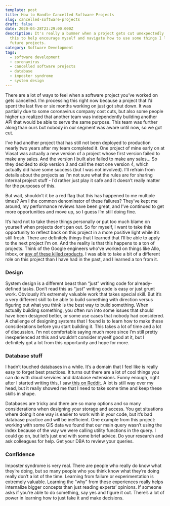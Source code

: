 ```yaml
---
template: post
title: How to Handle Cancelled Software Projects
slug: cancelled-software-projects
draft: false
date: 2020-04-28T23:29:00.000Z
description: It's really a bummer when a project gets cut unexpectedly. I wrote
  this to help encourage myself and navigate how to use some things I learned in
  future projects.
category: Software Development
tags:
  - software development
  - coronavirus
  - cancelled software projects
  - database
  - imposter syndrome
  - system design
---
```

There are a lot of ways to feel when a software project you’ve worked on gets cancelled. I’m processing this right now because a project that I’d spent the last five or six months working on just got shut down. It was partially due to some coronavirus company cost cuts, but also some people higher up realized that another team was independently building another API that would be able to serve the same purpose. This team was further along than ours but nobody in our segment was aware until now, so we got cut.

I’ve had another project that has still not been deployed to production nearly two years after my team completed it. One project of mine early on at Viasat was actually a new version of a project whose first version failed to make any sales. And the version I built also failed to make any sales… So they decided to skip version 3 and call the next one version 4, which actually did have some success (but I was not involved). I’ll refrain from details about the projects as I’m not sure what the rules are for sharing internal project stuff - I’d rather just play it safe and it doesn’t really matter for the purposes of this.

But wait, shouldn’t it be a red flag that this has happened to me multiple times? Am I the common denominator of these failures? They’ve kept me around, my performance reviews have been great, and I’ve continued to get more opportunities and move up, so I guess I’m still doing fine.

It’s hard not to take these things personally or put too much blame on yourself when projects don’t pan out. So for myself, I want to take this opportunity to reflect back on this project in a more positive light while it’s still fresh. There are definitely things that I learned that I’ll be able to apply to the next project I’m on. And the reality is that this happens to a ton of projects. Think of the Google engineers who’ve worked on things like Allo, Inbox, or [any of these killed products](https://killedbygoogle.com/). I was able to take a bit of a different role on this project than I have had in the past, and I learned a ton from it.

### Design

System design is a different beast than “just” writing code for already-defined tasks. Don’t read this as “just” writing code is easy or just grunt work. Obviously it’s extremely valuable work that takes special skill. But it’s a very different skill to be able to build something with direction versus figuring out what you think is the best way to build something. When actually building something, you often run into some issues that should have been designed better, or some use cases that nobody had considered. A challenge of designing systems that I found is to learn how to make these considerations before you start building it. This takes a lot of time and a lot of discussion. I’m not comfortable saying much more since I’m still pretty inexperienced at this and wouldn’t consider myself good at it, but I definitely got a lot from this opportunity and hope for more.

### Database stuff

I hadn’t touched databases in a while. It’s a domain that I feel like is really easy to forget best practices. It turns out there are a lot of cool things you can do with cloud services and database extensions. Funny enough, right after I started writing this, I saw[ this on Reddit](https://www.reddit.com/r/programming/comments/g72ysr/things_i_wished_more_developers_knew_about/). A lot is still way over my head, but it really showed me that I need to take some time and keep these skills in shape.

Databases are tricky and there are so many options and so many considerations when designing your storage and access. You get situations where doing it one way is easier to work with in your code, but it’s bad database practice and will be inefficient. One example from this project: working with some GIS data we found that our main query wasn’t using the index because of the way we were calling utility functions in the query. I could go on, but let’s just end with some brief advice. Do your research and ask colleagues for help. Get your DBA to review your queries.

### Confidence

Imposter syndrome is very real. There are people who really do know what they’re doing, but so many people who you think know what they’re doing really don’t a lot of the time. Learning from failure or experimentation is extremely valuable. Learning the “why” from these experiences really helps internalize bigger concepts than just reading experts’ opinions. If someone asks if you’re able to do something, say yes and figure it out. There’s a lot of power in learning how to just fake it and make decisions.